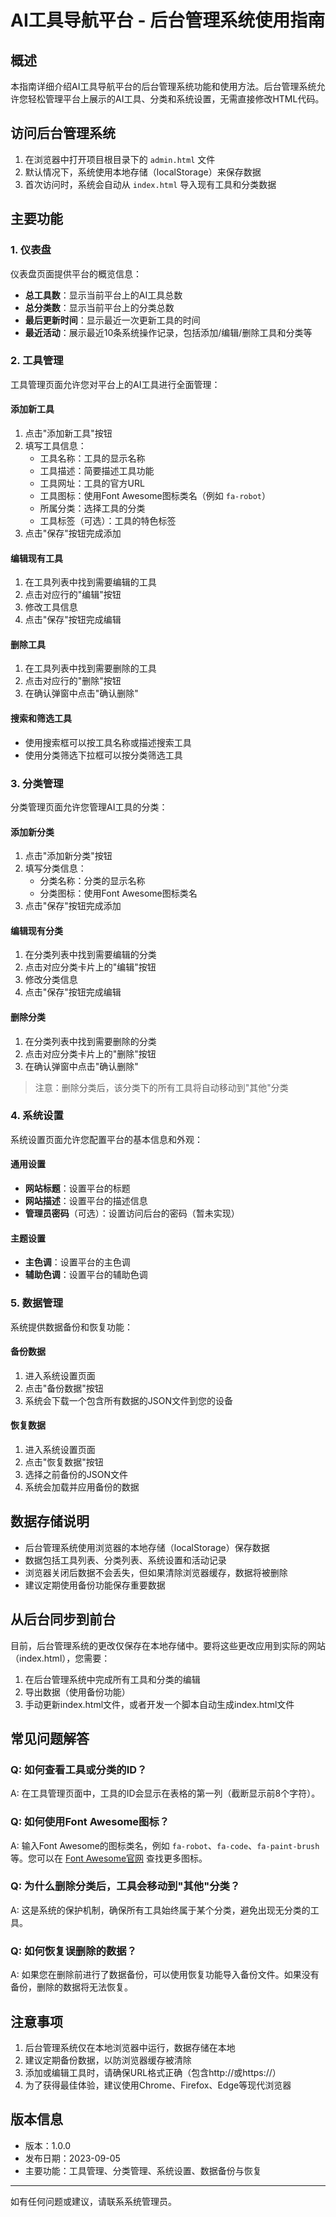 # AI工具导航平台 - 后台管理系统使用指南

## 概述

本指南详细介绍AI工具导航平台的后台管理系统功能和使用方法。后台管理系统允许您轻松管理平台上展示的AI工具、分类和系统设置，无需直接修改HTML代码。

## 访问后台管理系统

1. 在浏览器中打开项目根目录下的 `admin.html` 文件
2. 默认情况下，系统使用本地存储（localStorage）来保存数据
3. 首次访问时，系统会自动从 `index.html` 导入现有工具和分类数据

## 主要功能

### 1. 仪表盘

仪表盘页面提供平台的概览信息：
- **总工具数**：显示当前平台上的AI工具总数
- **总分类数**：显示当前平台上的分类总数
- **最后更新时间**：显示最近一次更新工具的时间
- **最近活动**：展示最近10条系统操作记录，包括添加/编辑/删除工具和分类等

### 2. 工具管理

工具管理页面允许您对平台上的AI工具进行全面管理：

#### 添加新工具
1. 点击"添加新工具"按钮
2. 填写工具信息：
   - 工具名称：工具的显示名称
   - 工具描述：简要描述工具功能
   - 工具网址：工具的官方URL
   - 工具图标：使用Font Awesome图标类名（例如 `fa-robot`）
   - 所属分类：选择工具的分类
   - 工具标签（可选）：工具的特色标签
3. 点击"保存"按钮完成添加

#### 编辑现有工具
1. 在工具列表中找到需要编辑的工具
2. 点击对应行的"编辑"按钮
3. 修改工具信息
4. 点击"保存"按钮完成编辑

#### 删除工具
1. 在工具列表中找到需要删除的工具
2. 点击对应行的"删除"按钮
3. 在确认弹窗中点击"确认删除"

#### 搜索和筛选工具
- 使用搜索框可以按工具名称或描述搜索工具
- 使用分类筛选下拉框可以按分类筛选工具

### 3. 分类管理

分类管理页面允许您管理AI工具的分类：

#### 添加新分类
1. 点击"添加新分类"按钮
2. 填写分类信息：
   - 分类名称：分类的显示名称
   - 分类图标：使用Font Awesome图标类名
3. 点击"保存"按钮完成添加

#### 编辑现有分类
1. 在分类列表中找到需要编辑的分类
2. 点击对应分类卡片上的"编辑"按钮
3. 修改分类信息
4. 点击"保存"按钮完成编辑

#### 删除分类
1. 在分类列表中找到需要删除的分类
2. 点击对应分类卡片上的"删除"按钮
3. 在确认弹窗中点击"确认删除"
> 注意：删除分类后，该分类下的所有工具将自动移动到"其他"分类

### 4. 系统设置

系统设置页面允许您配置平台的基本信息和外观：

#### 通用设置
- **网站标题**：设置平台的标题
- **网站描述**：设置平台的描述信息
- **管理员密码**（可选）：设置访问后台的密码（暂未实现）

#### 主题设置
- **主色调**：设置平台的主色调
- **辅助色调**：设置平台的辅助色调

### 5. 数据管理

系统提供数据备份和恢复功能：

#### 备份数据
1. 进入系统设置页面
2. 点击"备份数据"按钮
3. 系统会下载一个包含所有数据的JSON文件到您的设备

#### 恢复数据
1. 进入系统设置页面
2. 点击"恢复数据"按钮
3. 选择之前备份的JSON文件
4. 系统会加载并应用备份的数据

## 数据存储说明

- 后台管理系统使用浏览器的本地存储（localStorage）保存数据
- 数据包括工具列表、分类列表、系统设置和活动记录
- 浏览器关闭后数据不会丢失，但如果清除浏览器缓存，数据将被删除
- 建议定期使用备份功能保存重要数据

## 从后台同步到前台

目前，后台管理系统的更改仅保存在本地存储中。要将这些更改应用到实际的网站（index.html），您需要：

1. 在后台管理系统中完成所有工具和分类的编辑
2. 导出数据（使用备份功能）
3. 手动更新index.html文件，或者开发一个脚本自动生成index.html文件

## 常见问题解答

### Q: 如何查看工具或分类的ID？
A: 在工具管理页面中，工具的ID会显示在表格的第一列（截断显示前8个字符）。

### Q: 如何使用Font Awesome图标？
A: 输入Font Awesome的图标类名，例如 `fa-robot`、`fa-code`、`fa-paint-brush` 等。您可以在 [Font Awesome官网](https://fontawesome.com/icons) 查找更多图标。

### Q: 为什么删除分类后，工具会移动到"其他"分类？
A: 这是系统的保护机制，确保所有工具始终属于某个分类，避免出现无分类的工具。

### Q: 如何恢复误删除的数据？
A: 如果您在删除前进行了数据备份，可以使用恢复功能导入备份文件。如果没有备份，删除的数据将无法恢复。

## 注意事项

1. 后台管理系统仅在本地浏览器中运行，数据存储在本地
2. 建议定期备份数据，以防浏览器缓存被清除
3. 添加或编辑工具时，请确保URL格式正确（包含http://或https://）
4. 为了获得最佳体验，建议使用Chrome、Firefox、Edge等现代浏览器

## 版本信息

- 版本：1.0.0
- 发布日期：2023-09-05
- 主要功能：工具管理、分类管理、系统设置、数据备份与恢复

---

如有任何问题或建议，请联系系统管理员。